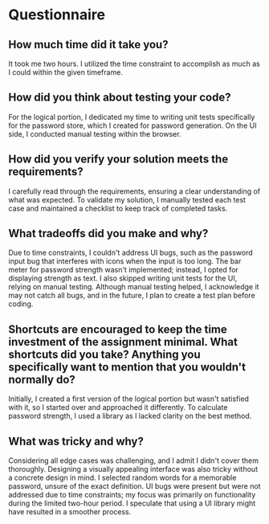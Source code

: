 # Questionnaire

## How much time did it take you?
It took me two hours. I utilized the time constraint to accomplish as much as I could within the given timeframe.

## How did you think about testing your code?
For the logical portion, I dedicated my time to writing unit tests specifically for the password store, which I created for password generation. On the UI side, I conducted manual testing within the browser.

## How did you verify your solution meets the requirements?
I carefully read through the requirements, ensuring a clear understanding of what was expected. To validate my solution, I manually tested each test case and maintained a checklist to keep track of completed tasks.

## What tradeoffs did you make and why?
Due to time constraints, I couldn't address UI bugs, such as the password input bug that interferes with icons when the input is too long. The bar meter for password strength wasn't implemented; instead, I opted for displaying strength as text. I also skipped writing unit tests for the UI, relying on manual testing. Although manual testing helped, I acknowledge it may not catch all bugs, and in the future, I plan to create a test plan before coding.

## Shortcuts are encouraged to keep the time investment of the assignment minimal. What shortcuts did you take? Anything you specifically want to mention that you wouldn't normally do?
Initially, I created a first version of the logical portion but wasn't satisfied with it, so I started over and approached it differently. To calculate password strength, I used a library as I lacked clarity on the best method.

## What was tricky and why?
Considering all edge cases was challenging, and I admit I didn't cover them thoroughly. Designing a visually appealing interface was also tricky without a concrete design in mind. I selected random words for a memorable password, unsure of the exact definition. UI bugs were present but were not addressed due to time constraints; my focus was primarily on functionality during the limited two-hour period. I speculate that using a UI library might have resulted in a smoother process.